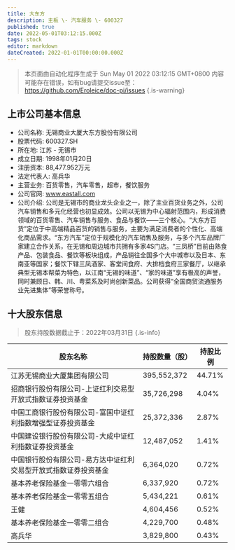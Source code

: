 ```yaml
---
title: 大东方
description: 主板 \- 汽车服务 \- 600327
published: true
date: 2022-05-01T03:12:15.000Z
tags: stock
editor: markdown
dateCreated: 2022-01-01T00:00:00.000Z
---
```


> 本页面由自动化程序生成于 Sun May 01 2022 03:12:15 GMT+0800
> 内容可能存在错误，如有bug请提交issue至：https://github.com/Eroleice/doc-pi/issues
{.is-warning}

## 上市公司基本信息
- 公司名称: 无锡商业大厦大东方股份有限公司
- 股票代码: 600327.SH
- 所在地: 江苏 - 无锡市
- 成立日期: 1998年01月20日
- 注册资本: 88,477.952万元
- 法定代表人: 高兵华
- 主营业务: 百货零售，汽车零售，超市，餐饮服务
- 公司官网: www.eastall.com
- 公司介绍: 公司是无锡市的商业龙头企业之一，除了主业百货业务之外，公司汽车销售和多元化经营也初显成效。公司以无锡为中心辐射范围内，形成消费领域的百货零售、汽车销售与服务、食品与餐饮——三个核心。“大东方百货”定位于中高端精品百货的销售与服务，主要为满足消费者的个性化、高端化商品需求。“东方汽车”定位于规模化的汽车销售及服务，与多个汽车品牌厂家建立合作关系，在无锡和周边城市共拥有多家4S门店。“三凤桥”目前由熟食产品、包装食品、餐饮等板块组成，产品销往全国多个大中城市以及日本、东南亚等国家；餐饮下辖三凤酒家、客堂间食府、大排档食府三家餐厅，以继承典型无锡本帮菜为特色，以江南“无锡的味道”、“家的味道”享有极高的声誉，同时兼顾日、韩、川、粤菜系及时尚创新菜品。公司获得“全国商贸流通服务业先进集体”等荣誉称号。


## 十大股东信息
> 股东持股数据截止于：2022年03月31日
{.is-info}

| 股东名称 | 持股数量（股） | 持股比例 |
| --- | --- | --- |
| 江苏无锡商业大厦集团有限公司 | 395,552,372 | 44.71% |
| 招商银行股份有限公司-上证红利交易型开放式指数证券投资基金 | 35,726,298 | 4.04% |
| 中国工商银行股份有限公司-富国中证红利指数增强型证券投资基金 | 25,372,336 | 2.87% |
| 中国建设银行股份有限公司-大成中证红利指数证券投资基金 | 12,487,052 | 1.41% |
| 中国银行股份有限公司-易方达中证红利交易型开放式指数证券投资基金 | 6,364,020 | 0.72% |
| 基本养老保险基金一零零六组合 | 6,337,920 | 0.72% |
| 基本养老保险基金一零零五组合 | 5,434,221 | 0.61% |
| 王健 | 4,604,456 | 0.52% |
| 基本养老保险基金一零零二组合 | 4,229,700 | 0.48% |
| 高兵华 | 3,829,800 | 0.43% |




